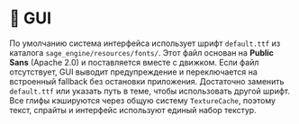 # 📘 GUI

По умолчанию система интерфейса использует шрифт `default.ttf` из каталога `sage_engine/resources/fonts/`. Этот файл основан на **Public Sans** (Apache 2.0) и поставляется вместе с движком. Если файл отсутствует, GUI выводит предупреждение и переключается на встроенный fallback без остановки приложения. Достаточно заменить `default.ttf` или указать путь в теме, чтобы использовать другой шрифт. Все глифы кэшируются через общую систему `TextureCache`, поэтому текст, спрайты и интерфейс используют единый набор текстур.
